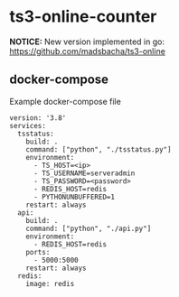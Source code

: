 # ts3-online-counter

**NOTICE:** New version implemented in go: https://github.com/madsbacha/ts3-online

## docker-compose
Example docker-compose file

```
version: '3.8'
services: 
  tsstatus:
    build: .
    command: ["python", "./tsstatus.py"]
    environment: 
      - TS_HOST=<ip>
      - TS_USERNAME=serveradmin
      - TS_PASSWORD=<password>
      - REDIS_HOST=redis
      - PYTHONUNBUFFERED=1
    restart: always
  api:
    build: .
    command: ["python", "./api.py"]
    environment: 
      - REDIS_HOST=redis
    ports: 
      - 5000:5000
    restart: always
  redis:
    image: redis
```
